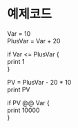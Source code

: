 

# 예제코드

Var = 10  
PlusVar = Var + 20

if Var <= PlusVar {  
print 1  
}

PV =  PlusVar - 20  * 10  
print PV  

if PV @@ Var {  
print 10000  
}  
